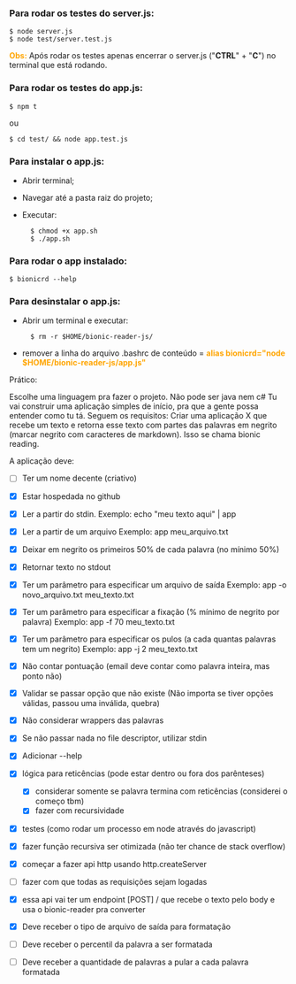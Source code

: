 ### Para rodar os testes do server.js:
    $ node server.js
    $ node test/server.test.js

<span style="color:orange">**Obs:**</span> Após rodar os testes apenas encerrar o server.js ("**CTRL**" + "**C**") no terminal que está rodando.

### Para rodar os testes do app.js:
    $ npm t

ou

    $ cd test/ && node app.test.js

### Para instalar o app.js:
- Abrir terminal;
- Navegar até a pasta raiz do projeto;
- Executar:
    
        $ chmod +x app.sh
        $ ./app.sh

### Para rodar o app instalado:
    $ bionicrd --help
    
### Para desinstalar o app.js:
- Abrir um terminal e executar:
        
        $ rm -r $HOME/bionic-reader-js/
        
- remover a linha do arquivo .bashrc de conteúdo = <span style="color:orange">**alias bionicrd="node $HOME/bionic-reader-js/app.js"**</span>




Prático:

Escolhe uma linguagem pra fazer o projeto. Não pode ser java nem c#
Tu vai construir uma aplicação simples de início, pra que a gente possa entender como tu tá. Seguem os requisitos:
Criar uma aplicação X que recebe um texto e retorna esse texto com partes das palavras em negrito (marcar negrito com caracteres de markdown). Isso se chama bionic reading.

A aplicação deve:

- [ ] Ter um nome decente (criativo)

- [x] Estar hospedada no github

- [x] Ler a partir do stdin.
    Exemplo: echo "meu texto aqui" | app

- [x] Ler a partir de um arquivo
    Exemplo: app meu_arquivo.txt

- [x] Deixar em negrito os primeiros 50% de cada palavra (no mínimo 50%)

- [x] Retornar texto no stdout

- [x] Ter um parâmetro para especificar um arquivo de saída
    Exemplo: app -o novo_arquivo.txt meu_texto.txt

- [x] Ter um parâmetro para especificar a fixação (% mínimo de negrito por palavra)
    Exemplo: app -f 70 meu_texto.txt

- [x] Ter um parâmetro para especificar os pulos (a cada quantas palavras tem um negrito)
    Exemplo: app -j 2 meu_texto.txt

- [x] Não contar pontuação (email deve contar como palavra inteira, mas ponto não)

- [x] Validar se passar opção que não existe (Não importa se tiver opções válidas, passou uma inválida, quebra)

- [x] Não considerar wrappers das palavras

- [x] Se não passar nada no file descriptor, utilizar stdin

- [x] Adicionar --help

- [x] lógica para reticências (pode estar dentro ou fora dos parênteses)
    - [x] considerar somente se palavra termina com reticências (considerei o começo tbm)
    - [x] fazer com recursividade

- [x] testes (como rodar um processo em node através do javascript)

- [x] fazer função recursiva ser otimizada (não ter chance de stack overflow)
- [x] começar a fazer api http usando http.createServer
- [ ] fazer com que todas as requisições sejam logadas
- [x] essa api vai ter um endpoint [POST] / que recebe o texto pelo body e usa o bionic-reader pra converter
- [x] Deve receber o tipo de arquivo de saída para formatação
- [ ] Deve receber o percentil da palavra a ser formatada
- [ ] Deve receber a quantidade de palavras a pular a cada palavra formatada